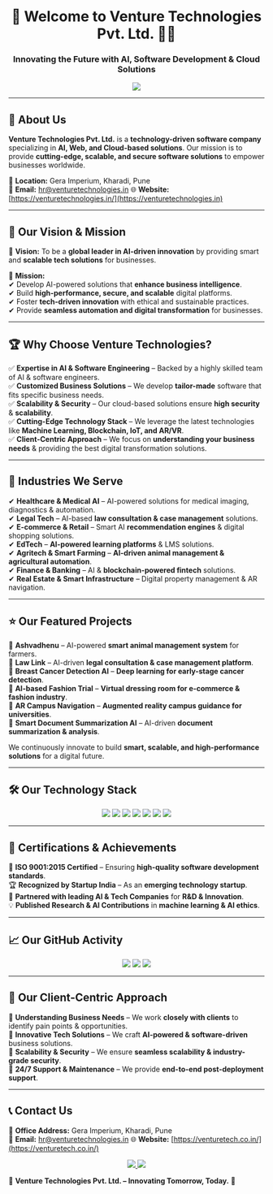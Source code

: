 <h1 align="center">🚀 Welcome to Venture Technologies Pvt. Ltd. 👨‍💻</h1>
<h3 align="center">Innovating the Future with AI, Software Development & Cloud Solutions</h3>

<p align="center">
  <img src="https://readme-typing-svg.herokuapp.com?color=FF5733&center=true&vCenter=true&width=600&lines=Empowering+Businesses+with+Technology;AI+%7C+Web+%7C+Cloud+%7C+Software+Solutions;Building+Innovative+and+Scalable+Platforms" />
</p>

---

## 🏢 About Us  

**Venture Technologies Pvt. Ltd.** is a **technology-driven software company** specializing in **AI, Web, and Cloud-based solutions**. Our mission is to provide **cutting-edge, scalable, and secure software solutions** to empower businesses worldwide.  

📍 **Location:** Gera Imperium, Kharadi, Pune  
📧 **Email:** hr@venturetechnologies.in 
🌐 **Website:** [https://venturetechnologies.in/](https://venturetechnologies.in)  

---

## 🎯 Our Vision & Mission  

🚀 **Vision:** To be a **global leader in AI-driven innovation** by providing smart and **scalable tech solutions** for businesses.  

🎯 **Mission:**  
✔ Develop AI-powered solutions that **enhance business intelligence**.  
✔ Build **high-performance, secure, and scalable** digital platforms.  
✔ Foster **tech-driven innovation** with ethical and sustainable practices.  
✔ Provide **seamless automation and digital transformation** for businesses.  

---

## 🏆 Why Choose Venture Technologies?  

✅ **Expertise in AI & Software Engineering** – Backed by a highly skilled team of AI & software engineers.  
✅ **Customized Business Solutions** – We develop **tailor-made** software that fits specific business needs.  
✅ **Scalability & Security** – Our cloud-based solutions ensure **high security** & **scalability**.  
✅ **Cutting-Edge Technology Stack** – We leverage the latest technologies like **Machine Learning, Blockchain, IoT, and AR/VR**.  
✅ **Client-Centric Approach** – We focus on **understanding your business needs** & providing the best digital transformation solutions.  

---

## 🚀 Industries We Serve  

✔ **Healthcare & Medical AI** – AI-powered solutions for medical imaging, diagnostics & automation.  
✔ **Legal Tech** – AI-based **law consultation & case management** solutions.  
✔ **E-commerce & Retail** – Smart AI **recommendation engines** & digital shopping solutions.  
✔ **EdTech** – **AI-powered learning platforms** & LMS solutions.  
✔ **Agritech & Smart Farming** – **AI-driven animal management & agricultural automation**.  
✔ **Finance & Banking** – AI & **blockchain-powered fintech** solutions.  
✔ **Real Estate & Smart Infrastructure** – Digital property management & AR navigation.  

---

## ⭐ Our Featured Projects  

🔹 **Ashvadhenu** – AI-powered **smart animal management system** for farmers.  
🔹 **Law Link** – AI-driven **legal consultation & case management platform**.  
🔹 **Breast Cancer Detection AI** – **Deep learning for early-stage cancer detection**.  
🔹 **AI-based Fashion Trial** – **Virtual dressing room for e-commerce & fashion industry**.  
🔹 **AR Campus Navigation** – **Augmented reality campus guidance for universities**.  
🔹 **Smart Document Summarization AI** – AI-driven **document summarization & analysis**.  

We continuously innovate to build **smart, scalable, and high-performance solutions** for a digital future.  

---

## 🛠 Our Technology Stack  

<p align="center">
  <img src="https://img.shields.io/badge/Python-3776AB?style=for-the-badge&logo=python&logoColor=white" />
  <img src="https://img.shields.io/badge/React-20232A?style=for-the-badge&logo=react&logoColor=61DAFB" />
  <img src="https://img.shields.io/badge/Node.js-43853D?style=for-the-badge&logo=node.js&logoColor=white" />
  <img src="https://img.shields.io/badge/Machine%20Learning-F7DF1E?style=for-the-badge&logo=tensorflow&logoColor=black" />
  <img src="https://img.shields.io/badge/PostgreSQL-316192?style=for-the-badge&logo=postgresql&logoColor=white" />
  <img src="https://img.shields.io/badge/AWS-FF9900?style=for-the-badge&logo=amazonaws&logoColor=white" />
  <img src="https://img.shields.io/badge/MATLAB-0076A8?style=for-the-badge&logo=mathworks&logoColor=white" />
</p>

---

## 📜 Certifications & Achievements  

🏅 **ISO 9001:2015 Certified** – Ensuring **high-quality software development standards**.  
🏆 **Recognized by Startup India** – As an **emerging technology startup**.  
🔹 **Partnered with leading AI & Tech Companies** for **R&D & Innovation**.  
💡 **Published Research & AI Contributions** in **machine learning & AI ethics**.  

---

## 📈 Our GitHub Activity  

<p align="center">
  <img src="https://github-readme-stats.vercel.app/api?username=venture-tech-pune&show_icons=true&theme=radical" />
  <img src="https://github-readme-streak-stats.herokuapp.com/?user=venture-tech-pune&theme=radical" />
  <img src="https://github-readme-stats.vercel.app/api/top-langs/?username=venture-tech-pune&layout=compact&theme=radical" />
</p>

---

## 🤝 Our Client-Centric Approach  

🔹 **Understanding Business Needs** – We work **closely with clients** to identify pain points & opportunities.  
🔹 **Innovative Tech Solutions** – We craft **AI-powered & software-driven** business solutions.  
🔹 **Scalability & Security** – We ensure **seamless scalability & industry-grade security**.  
🔹 **24/7 Support & Maintenance** – We provide **end-to-end post-deployment support**.  

---

## 📞 Contact Us  

📍 **Office Address:** Gera Imperium, Kharadi, Pune  
📧 **Email:** hr@venturetechnologies.in
🌐 **Website:** [https://venturetech.co.in/](https://venturetech.co.in/)  

<p align="center">
  <a href="mailto:hr@venturetech.co.in">
    <img src="https://img.shields.io/badge/Email-D14836?style=for-the-badge&logo=gmail&logoColor=white" />
  </a>
  <a href="https://linkedin.com/company/venture-tech-pune">
    <img src="https://img.shields.io/badge/LinkedIn-0A66C2?style=for-the-badge&logo=linkedin&logoColor=white" />
  </a>
</p>


🔹 **Venture Technologies Pvt. Ltd. – Innovating Tomorrow, Today.** 🚀  
